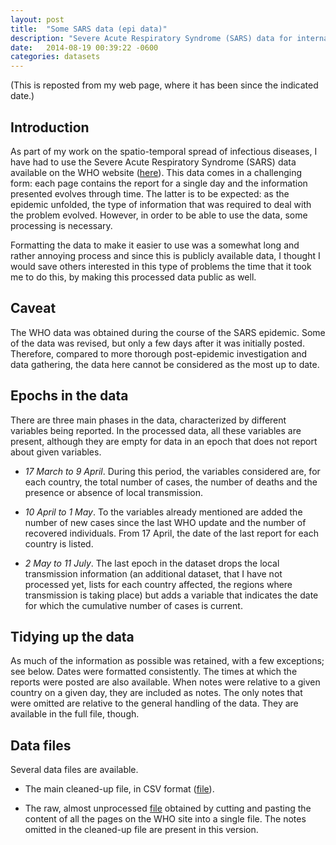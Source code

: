 ```yaml
---
layout: post
title:  "Some SARS data (epi data)"
description: "Severe Acute Respiratory Syndrome (SARS) data for international spread collated from the WHO website maintained during the 2003 epidemic."
date:   2014-08-19 00:39:22 -0600
categories: datasets
---
```

(This is reposted from my web page, where it has been since the indicated date.)

## Introduction

As part of my work on the spatio-temporal spread of infectious diseases, I have had to use the Severe Acute
Respiratory Syndrome (SARS) data available on the WHO website ([here](http://www.who.int/csr/sars/country/en/)).
This data comes in a challenging form: each page contains the report for a single day and the information
presented evolves through time. The latter is to be expected: as the epidemic unfolded, the type of information
that was required to deal with the problem evolved. However, in order to be able to use the data, some processing
is necessary.


Formatting the data to make it easier to use was a somewhat long and rather annoying process and since this is
publicly available data, I thought I would save others interested in this type of problems the time that it took
me to do this, by making this processed data public as well.

## Caveat
The WHO data was obtained during the course of the SARS epidemic. Some of the data was revised, but only a few
days after it was initially posted. Therefore, compared to more thorough post-epidemic investigation and data
gathering, the data here cannot be considered as the most up to date.

## Epochs in the data
There are three main phases in the data, characterized by different variables being reported. In the processed
data, all these variables are present, although they are empty for data in an epoch that does not report about
given variables.

+ *17 March to 9 April*. During this period, the variables considered are, for each country, the total number of
cases, the number of deaths and the presence or absence of local transmission.

+ *10 April to 1 May*. To the variables already mentioned are added the number of new cases since the
last WHO update and the number of recovered individuals. From 17 April, the date of the last report for each
country is listed.

+ *2 May to 11 July*. The last epoch in the dataset drops the local transmission information (an additional
dataset, that I have not processed yet, lists for each country affected, the regions where transmission is taking
place) but adds a variable that indicates the date for which the cumulative number of cases is current.

## Tidying up the data

As much of the information as possible was retained, with a few exceptions; see below. Dates were formatted
consistently. The times at which the reports were posted are also available. When notes were relative to a given
country on a given day, they are included as notes. The only notes that were omitted are relative to the general
handling of the data. They are available in the full file, though.

## Data files
Several data files are available.

+ The main cleaned-up file, in CSV format ([file](https://raw.githubusercontent.com/julien-arino/datasets/master/SARS_data.csv)).

+ The raw, almost unprocessed [file](https://raw.githubusercontent.com/julien-arino/datasets/master/SARS_data.raw.txt) obtained by cutting and pasting the content of all the
pages on the WHO site into a single file. The notes omitted in the cleaned-up file are present in this version.

